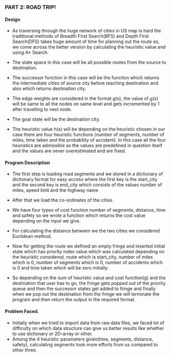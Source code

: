 ### PART 2: ROAD TRIP!

#### Design

* As traversing through the huge network of cities in US map is hard the traditional methods of Breadth First Search(BFS) 
  and Depth First Search(DFS) takes huge amount of time for planning out the route so, we come across the better version 
  by calculating the heuristic value and using A* Search.

* The state space in this case will be all possible routes from the source to destination.

* The successor function in this case will be the function which returns the intermediate cities of source city before 
  reaching destination and also which returns destination city.

* The edge weights are considered in the format g(s), the value of g(s) will be same to all the nodes on same level and 
  gets incremented by 1 after travelling to next node.

* The goal state will be the destination city.

* The heuristic value h(s) will be depending on the heuristic chosen in our case there are four heuristic functions
  (number of segments, number of miles, time taken and the probability of accident). In this case all the four heuristics 
  are admissible as the values are predefined in question itself and the values are never overestimated and are fixed.
  
#### Program Description

* The first step is loading road segments and we stored in a dictionary of dictionary format for easy access where the 
  first key is the start_city and the second key is end_city which consists of the values number of miles, speed limit 
  and the highway name

* After that we load the co-ordinates of the cities.

* We have four types of cost function number of segments, distance, time and safety so we wrote a function which returns 
  the cost value depending on the input we give.

* For calculating the distance between we the two cities we considered Euclidean method.

* Now for getting the route we defined an empty fringe and inserted initial state which has priority index value which 
  was calculated depending on the heuristic considered, route which is start_city, number of miles which is 0, number 
  of segments which is 0, number of accidents which is 0 and time taken which will be zero initially.

* So depending on the sum of heuristic value and cost function(g) and the destination that user has to go, the fringe gets 
  popped out of the priority queue and then the successor states get added to fringe and finally when we pop out the 
  destination from the fringe we will terminate the program and then return the output in the required format.

#### Problem Faced.
* Initially when we tried to import data from raw data files, we faced lot of difficulty on which data structure can give 
  us better results like whether to use dictionary or 2D-array or other.
* Among the 4 heuristic parameters given(time, segments, distance, safety), calculating segments took more efforts from 
  us compared to other three. 
